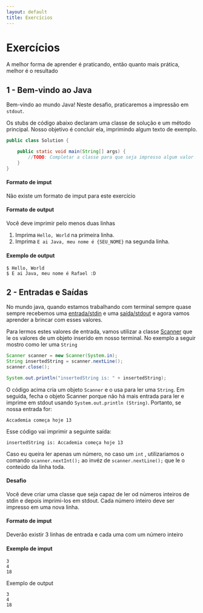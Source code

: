 ```yaml
---
layout: default
title: Exercícios
---
```


# Exercícios

A melhor forma de aprender é praticando, então quanto mais prática, melhor é o resultado 

## 1 - Bem-vindo ao Java

Bem-vindo ao mundo Java! Neste desafio, praticaremos a impressão em `stdout`.

Os stubs de código abaixo declaram uma classe de solução e um método principal. Nosso objetivo é concluir ela, imprimindo algum texto de exemplo.

```java
public class Solution {

    public static void main(String[] args) {
        //TODO: Completar a classe para que seja impresso algum valor
    }
}
```



#### Formato de imput

Não existe um formato de imput para este exercício

#### Formato de output

Você deve imprimir pelo menos duas linhas 

1. Imprima `Hello, World` na primeira linha.
2. Imprima `E ai Java, meu nome é {SEU_NOME}` na segunda linha.

#### Exemplo de output

```shell
$ Hello, World
$ E ai Java, meu nome é Rafael :D 
```



## 2 - Entradas e Saídas

No mundo java, quando estamos trabalhando com terminal sempre quase sempre recebemos uma [entrada/stdin](https://en.wikipedia.org/wiki/Standard_streams#Standard_input_.28stdin.29) e uma [saída/stdout](https://en.wikipedia.org/wiki/Standard_streams#Standard_output_.28stdout.29) e agora vamos aprender a brincar com esses valores.

Para lermos estes valores de entrada, vamos utilizar a classe [Scanner](https://docs.oracle.com/javase/8/docs/api/java/util/Scanner.html) que le os valores de um objeto inserido em nosso terminal. No exemplo a seguir mostro como ler uma `String` 

```java
Scanner scanner = new Scanner(System.in);
String insertedString = scanner.nextLine();
scanner.close();

System.out.println("insertedString is: " + insertedString);
```

O código acima cria um objeto `Scanner`  e o usa para ler uma `String`. Em seguida, fecha o objeto Scanner porque não há mais entrada para ler e imprime em stdout usando `System.out.println (String)`. Portanto, se nossa entrada for:

```shell
Accademia começa hoje 13
```

Esse código vai imprimir a seguinte saída:

```shell
insertedString is: Accademia começa hoje 13
```


Caso eu queira ler apenas um número, no caso um `int` , utilizariamos o comando `scanner.nextInt();` ao invéz de `scanner.nextLine();` que le o conteúdo da linha toda.



#### Desafio

Você deve criar uma classe que seja capaz de ler od números inteiros de stdin e depois imprimi-los em stdout. Cada número inteiro deve ser impresso em uma nova linha.

#### Formato de imput

Deverão existir 3 linhas de entrada e cada uma com um número inteiro

#### Exemplo de imput	

```
3
4
18
```

Exemplo de output

```
3
4
18
```


